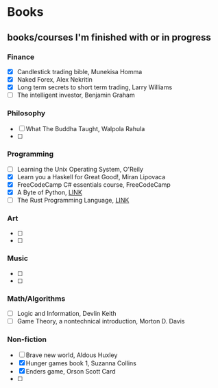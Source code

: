 # Books

## books/courses I'm finished with or in progress

### Finance
- [x] Candlestick trading bible, Munekisa Homma
- [x] Naked Forex, Alex Nekritin
- [x] Long term secrets to short term trading, Larry Williams 
- [ ] The intelligent investor, Benjamin Graham
### Philosophy
- [ ] What The Buddha Taught, Walpola Rahula
- [ ] 
### Programming
- [ ] Learning the Unix Operating System, O'Reily
- [x] Learn you a Haskell for Great Good!, Miran Lipovaca
- [x] FreeCodeCamp C# essentials course, FreeCodeCamp
- [x] A Byte of Python, [LINK](https://python.swaroopch.com/)
- [ ] The Rust Programming Language, [LINK](https://doc.rust-lang.org/stable/book/title-page.html)
### Art
- [ ] 
- [ ] 
### Music
- [ ] 
- [ ] 
### Math/Algorithms
- [ ] Logic and Information, Devlin Keith
- [ ] Game Theory, a nontechnical introduction, Morton D. Davis
### Non-fiction
- [ ] Brave new world, Aldous Huxley
- [x] Hunger games book 1, Suzanna Collins
- [x] Enders game, Orson Scott Card
- [ ] 
